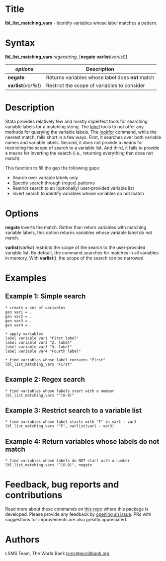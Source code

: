 # Title

__lbl_list_matching_vars__ - Identify variables whose label matches a pattern.

# Syntax

__lbl_list_matching_vars__ _regexstring_, [__**neg**ate__ __**v**arlist__(_varlist_)]

| _options_ | Description |
|-----------|-------------|
| __**neg**ate__        | Returns variables whose label does __not__ match  |
| __**v**arlist__(_varlist_) | Restrict the scope of variables to consider |

# Description

Stata provides relatively few and mostly imperfect tools for searching variable labels for a matching string. The [label](https://www.stata.com/manuals13/dlabel.pdf) tools to not offer any methods for querying the variable labels. The [lookfor](https://www.stata.com/manuals/dlookfor.pdf) command, while the nearest match, falls short in a few ways. First, it searches over both variable names and variable labels. Second, it does not provide a means for restricting the scope of search to a variable list. And third, it fails to provide a means for inverting the search (i.e., returning everything that does not match).

This function to fill the gap the following gaps:

- Search over variable labels only
- Specify search through (regex) patterns
- Restrict search to an (optionally) user-provided variable list
- Invert search to identify variables whose variables do not match

# Options

__**neg**ate__ inverts the match. Rather than return variables with matching variable labels, this option returns variables whose variable label do not match.

__**v**arlist__(_varlist_) restricts the scope of the search to the user-provided variable list. By default, the command searches for matches in all variables in memory. With __varlist__(), the scope of the search can be narrowed.

# Examples

## Example 1: Simple search

```
* create a set of variables
gen var1 = .
gen var2 = .
gen var3 = .
gen var4 = .

* apply variables
label variable var1 "First label"
label variable var2 "2. label"
label variable var3 "3. label"
label variable var4 "Fourth label"

* find variables whose label contains "First"
lbl_list_matching_vars "First"
```

## Example 2: Regex search

```
* find variables whose labels start with a number
lbl_list_matching_vars "^[0-9]"
```

## Example 3: Restrict search to a variable list

```
* find variables whose label starts with "F" in var1 - var3
lbl_list_matching_vars "^F", varlist(var1 - var3)
```

## Example 4: Return variables whose labels do not match

```
* find variables whose labels do NOT start with a number
lbl_list_matching_vars "^[0-9]", negate
```

# Feedback, bug reports and contributions

Read more about these commands on [this repo](https://github.com/lsms-worldbank/labeller) where this package is developed. Please provide any feedback by [opening an issue](https://github.com/lsms-worldbank/labeller/issues). PRs with suggestions for improvements are also greatly appreciated.

# Authors

LSMS Team, The World Bank lsms@worldbank.org
